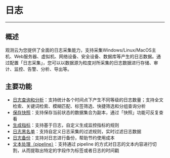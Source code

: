 # 日志
---

## 概述

观测云为您提供了全面的日志采集能力，支持采集Windows/Linux/MacOS主机、Web服务器、虚拟机、网络设备、安全设备、数据库等产生的日志数据。通过配置「日志采集」，您可以以数据源为粒度对所采集的日志数据进行存储、审计、监控、告警、分析、导出等。

## 主要功能

- [日志查询和分析](https://www.yuque.com/dataflux/doc/ibg4fx)：支持统计各个时间点下产生不同等级的日志数量；支持全文检索、关键词检索、模糊匹配、标签筛选、快捷筛选和分组查询分析 
- [保存快照](https://www.yuque.com/dataflux/doc/uuy378)：支持保存当前状态的数据集合为副本，通过「快照」功能可反复查看
- [生成指标](https://www.yuque.com/dataflux/doc/mgcvm9)：支持基于日志，自定义生成监控指标的规则
- [日志黑名单](https://www.yuque.com/dataflux/doc/na6x2c)：支持自定义日志采集的过滤规则，实时过滤日志数据
- [日志备份](https://www.yuque.com/dataflux/doc/tgl0i9)：支持对日志进行备份，帮助节约使用成本
- [文本处理（pipeline）](https://www.yuque.com/dataflux/doc/wqccue)：支持通过 pipeline 的方式对日志的文本内容进行切割，从而提取出特定的字段作为标签或者日志的时间戳
